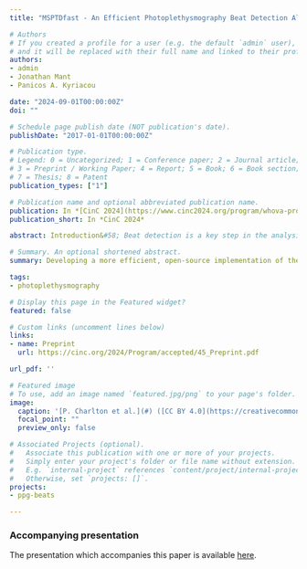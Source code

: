 ```yaml
---
title: "MSPTDfast - An Efficient Photoplethysmography Beat Detection Algorithm"

# Authors
# If you created a profile for a user (e.g. the default `admin` user), write the username (folder name) here 
# and it will be replaced with their full name and linked to their profile.
authors:
- admin
- Jonathan Mant
- Panicos A. Kyriacou

date: "2024-09-01T00:00:00Z"
doi: ""

# Schedule page publish date (NOT publication's date).
publishDate: "2017-01-01T00:00:00Z"

# Publication type.
# Legend: 0 = Uncategorized; 1 = Conference paper; 2 = Journal article;
# 3 = Preprint / Working Paper; 4 = Report; 5 = Book; 6 = Book section;
# 7 = Thesis; 8 = Patent
publication_types: ["1"]

# Publication name and optional abbreviated publication name.
publication: In *[CinC 2024](https://www.cinc2024.org/program/whova-program)*
publication_short: In *CinC 2024*

abstract: Introduction&#58; Beat detection is a key step in the analysis of photoplethysmogram (PPG) signals. The MSPTD algorithm was recently identified as one of the most accurate beat detection algorithms, but its current open-source implementation is substantially more computationally expensive than other leading algorithms such as qppgfast. The aim of this work was to develop a more efficient, open-source implementation of the MSPTD algorithm. Methods&#58; Five potential improvements were identified to increase efficiency. Each potential improvement was evaluated in turn, and an optimal algorithm configuration named MSPTDfast was developed which incorporated all of the improvements found to reduce algorithm execution time whilst not substantially reducing the accuracy of beat detection. Performance was assessed using data collected from young adults during a lunchbreak in the PPG-DaLiA dataset. The data consisted of wrist PPG signals acquired using an Empatica E4 device, alongside simultaneous ECG signals from which reference heartbeat timings were obtained. Results&#58; MSPTDfast was found to be substantially more efficient than MSPTD (a reduction in execution time of 72.3%), with minimal difference in beat detection accuracy (F1-score 87.8% vs. 87.7%). In addition, the performance of MSPTDfast was much closer to that of the state-of-the-art qppgfast algorithm than the MSPTD algorithm, with a comparable F1-score (87.4% vs. 87.7%), and an execution time which was only 19.2% longer than that of qppgfast (vs. 330.8% longer for MSPTD). Conclusion&#58; In conclusion, MSPTDfast is an efficient and accurate open-source PPG beat detection algorithm with a substantially faster execution time than MSPTD. It is available under the permissive MIT licence.

# Summary. An optional shortened abstract.
summary: Developing a more efficient, open-source implementation of the MSPTD photoplethysmography beat detection algorithm

tags:
- photoplethysmography

# Display this page in the Featured widget?
featured: false

# Custom links (uncomment lines below)
links:
- name: Preprint
  url: https://cinc.org/2024/Program/accepted/45_Preprint.pdf

url_pdf: ''

# Featured image
# To use, add an image named `featured.jpg/png` to your page's folder. 
image:
  caption: '[P. Charlton et al.](#) ([CC BY 4.0](https://creativecommons.org/licenses/by/4.0/))'
  focal_point: ""
  preview_only: false

# Associated Projects (optional).
#   Associate this publication with one or more of your projects.
#   Simply enter your project's folder or file name without extension.
#   E.g. `internal-project` references `content/project/internal-project/index.md`.
#   Otherwise, set `projects: []`.
projects:
- ppg-beats

---
```


### Accompanying presentation

The presentation which accompanies this paper is available [here](/talk/msptdfast-an-efficient-photoplethysmography-beat-detection-algorithm/).